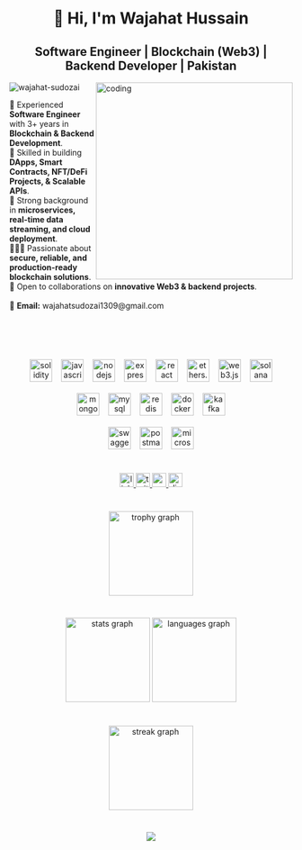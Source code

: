 <h1 align="center">👋 Hi, I'm Wajahat Hussain</h1>
<h2 align="center">Software Engineer | Blockchain (Web3) | Backend Developer | Pakistan</h2>
<img align="right" alt="coding" width="350" src="https://i.pinimg.com/originals/50/83/e0/5083e0a2a7dcaae07c142e8b87036a27.gif"/>
<p align="left"> <img src="https://komarev.com/ghpvc/?username=wajahat-sudozai&label=Profile%20views&color=0e75b6&style=flat" alt="wajahat-sudozai" /> </p>
💼 Experienced <b>Software Engineer</b> with 3+ years in <b>Blockchain & Backend Development</b>. <br>
🎯 Skilled in building <b>DApps, Smart Contracts, NFT/DeFi Projects, & Scalable APIs</b>. <br>
💪 Strong background in <b>microservices, real-time data streaming, and cloud deployment</b>. <br>
👩🏻‍💻 Passionate about <b>secure, reliable, and production-ready blockchain solutions</b>. <br>
🤝 Open to collaborations on <b>innovative Web3 & backend projects</b>. <br><br>
📧 <b>Email:</b> wajahatsudozai1309@gmail.com  

<br/><br/>
<h1 align="center"></h1>

###
<!--- 💻 Tech Stack --->

<div align="center">
  <img src="https://img.shields.io/badge/Solidity-%23363636.svg?style=for-the-badge&logo=solidity&logoColor=white" height="40" alt="solidity logo" />
  <img width="8" />
  <img src="https://img.shields.io/badge/javascript-%23323330.svg?style=for-the-badge&logo=javascript&logoColor=%23F7DF1E" height="40" alt="javascript logo" />
  <img width="8" />
  <img src="https://img.shields.io/badge/node.js-6DA55F?style=for-the-badge&logo=node.js&logoColor=white" height="40" alt="nodejs logo" />
  <img width="8" />
  <img src="https://img.shields.io/badge/express.js-%23404d59.svg?style=for-the-badge&logo=express&logoColor=%2361DAFB" height="40" alt="express logo" />
  <img width="8" />
  <img src="https://img.shields.io/badge/react-%2320232a.svg?style=for-the-badge&logo=react&logoColor=%2361DAFB" height="40" alt="react logo" />
  <img width="8" />
  <img src="https://img.shields.io/badge/Ethers-%23363636.svg?style=for-the-badge&logo=ethers&logoColor=white" height="40" alt="ethers.js logo" />
  <img width="8" />
  <img src="https://img.shields.io/badge/Web3-%23363636.svg?style=for-the-badge&logo=web3.js&logoColor=white" height="40" alt="web3.js logo" />
  <img width="8" />
  <img src="https://img.shields.io/badge/Solana-%23363636.svg?style=for-the-badge&logo=solana&logoColor=white" height="40" alt="solana logo" />
  <br/><br/>
  <img src="https://img.shields.io/badge/MongoDB-%234ea94b.svg?style=for-the-badge&logo=mongodb&logoColor=white" height="40" alt="mongodb logo" />
  <img width="8" />
  <img src="https://img.shields.io/badge/mysql-%2300f.svg?style=for-the-badge&logo=mysql&logoColor=white" height="40" alt="mysql logo" />
  <img width="8" />
  <img src="https://img.shields.io/badge/Redis-%23DC382D.svg?style=for-the-badge&logo=redis&logoColor=white" height="40" alt="redis logo" />
  <img width="8" />
  <img src="https://img.shields.io/badge/Docker-%230db7ed.svg?style=for-the-badge&logo=docker&logoColor=white" height="40" alt="docker logo" />
  <img width="8" />
  <img src="https://img.shields.io/badge/Apache%20Kafka-000000.svg?style=for-the-badge&logo=apache-kafka&logoColor=white" height="40" alt="kafka logo" />
  <br/><br/>
  <img src="https://img.shields.io/badge/Swagger-%23Clojure.svg?style=for-the-badge&logo=swagger&logoColor=white" height="40" alt="swagger logo" />
  <img width="8" />
  <img src="https://img.shields.io/badge/Postman-FF6C37?style=for-the-badge&logo=postman&logoColor=white" height="40" alt="postman logo" />
  <img width="8" />
  <img src="https://img.shields.io/badge/Microservices-%2300A4EF.svg?style=for-the-badge&logoColor=white" height="40" alt="microservices logo" />
</div>

###

<h1 align="center"></h1>

### 
<!--- 🌐 Socials --->

<div align="center">
  <a href="https://linkedin.com/in/wajahat-hussain-376a9321a/" target="_blank">
    <img src="https://img.shields.io/static/v1?message=LinkedIn&logo=linkedin&label=&color=0077B5&logoColor=white&labelColor=&style=for-the-badge" height="25" alt="linkedin logo" />
  </a>
  <a href="https://twitter.com/wajahat_sudozai" target="_blank">
    <img src="https://img.shields.io/static/v1?message=Twitter&logo=twitter&label=&color=1DA1F2&logoColor=white&labelColor=&style=for-the-badge" height="25" alt="twitter logo" />
  </a>
  <a href="https://medium.com/@Wajahat_Hussain_" target="_blank">
    <img src="https://img.shields.io/static/v1?message=Medium&logo=medium&label=&color=000000&logoColor=white&labelColor=&style=for-the-badge" height="25" alt="medium logo" />
  </a>
  <a href="https://discord.com/users/699487562775003168" target="_blank">
    <img src="https://img.shields.io/static/v1?message=Discord&logo=discord&label=&color=7289DA&logoColor=white&labelColor=&style=for-the-badge" height="25" alt="discord logo" />
  </a>
</div>

###

<h1 align="center"></h1>

### 
<!--- 📊 GitHub Stats --->

<div align="center">
  <img src="https://github-profile-trophy.vercel.app?username=Wajahat-Husain&theme=light&column=-1&row=1&margin-w=8&margin-h=8&no-bg=false&no-frame=false&order=4" height="150" alt="trophy graph"  />
 <h1 align="center"></h1>
  <img src="https://github-readme-stats.vercel.app/api?username=Wajahat-Husain&hide_title=false&hide_rank=false&show_icons=true&include_all_commits=true&count_private=true&disable_animations=false&theme=light&locale=en&hide_border=false" height="150" alt="stats graph"  />
  <img src="https://github-readme-stats.vercel.app/api/top-langs?username=Wajahat-Husain&locale=en&hide_title=false&layout=compact&card_width=320&langs_count=5&theme=light&hide_border=false" height="150" alt="languages graph"  />
  <h1 align="center"></h1>
  <img src="https://streak-stats.demolab.com?user=Wajahat-Husain&locale=en&mode=daily&theme=light&hide_border=false&border_radius=5&order=3" height="150" alt="streak graph"  />
  <h1 align="center"></h1>
</div>

<!--- height="220" --->
###

### 
<!--- ✍️ Random Dev Quote --->
<div align="center">
  
![](https://quotes-github-readme.vercel.app/api?type=vetical&theme=radical)

</div>















